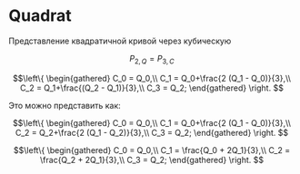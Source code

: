 # Quadrat

Представление квадратичной кривой через кубическую

$$P_{2,Q} = P_{3,C}$$

$$\left\{
\begin{gathered}
	C_0 = Q_0,\\
	C_1 = Q_0+\frac{2 (Q_1 - Q_0)}{3},\\
	C_2 = Q_1+\frac{(Q_2 - Q_1)}{3},\\
	C_3 = Q_2;
\end{gathered}
\right.
$$

Это можно представить как:

$$\left\{
\begin{gathered}
	C_0 = Q_0,\\
	C_1 = Q_0+\frac{2 (Q_1 - Q_0)}{3},\\
	C_2 = Q_2+\frac{2 (Q_1 - Q_2)}{3},\\
	C_3 = Q_2;
\end{gathered}
\right.
$$

$$\left\{
\begin{gathered}
	C_0 = Q_0,\\
	C_1 = \frac{Q_0 + 2Q_1}{3},\\
	C_2 = \frac{Q_2 + 2Q_1}{3},\\
	C_3 = Q_2;
\end{gathered}
\right.
$$
